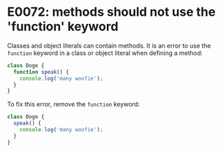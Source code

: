 # E0072: methods should not use the 'function' keyword

Classes and object literals can contain methods. It is an error to use the
`function` keyword in a class or object literal when defining a method:

```javascript
class Doge {
  function speak() {
    console.log('many woofie');
  }
}
```

To fix this error, remove the `function` keyword:

```javascript
class Doge {
  speak() {
    console.log('many woofie');
  }
}
```

